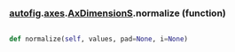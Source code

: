 ### [autofig](autofig.md).[axes](autofig.axes.md).[AxDimensionS](autofig.axes.AxDimensionS.md).normalize (function)


```py

def normalize(self, values, pad=None, i=None)

```


